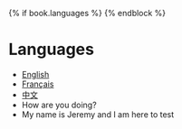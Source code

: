 {% if book.languages %}
{% endblock %}

# Languages

-   [English](en/)
-   [Français](fr/)
-   [中文](zh-hans)
-   How are you doing?
-   My name is Jeremy and I am here to test
